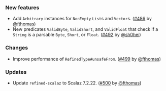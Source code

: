 ### New features

* Add `Arbitrary` instances for `NonEmpty` `List`s and `Vector`s.
  ([#486][#486] by [@fthomas][@fthomas])
* New predicates `ValidByte`, `ValidShort`, and `ValidFloat` that check
  if a `String` is a parsable `Byte`, `Short`, or `Float`.
  ([#492][#492] by [@sh0hei][@sh0hei])

### Changes

* Improve performance of `RefinedType#unsafeFrom`.
  ([#499][#499] by [@fthomas][@fthomas])

### Updates

* Update `refined-scalaz` to Scalaz 7.2.22.
  ([#500][#500] by [@fthomas][@fthomas])

[#486]: https://github.com/fthomas/refined/pull/486
[#492]: https://github.com/fthomas/refined/pull/492
[#499]: https://github.com/fthomas/refined/pull/499
[#500]: https://github.com/fthomas/refined/pull/500

[@fthomas]: https://github.com/fthomas
[@sh0hei]: https://github.com/sh0hei
